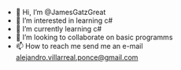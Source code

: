 - 👋 Hi, I’m @JamesGatzGreat
- 👀 I’m interested in learning c#
- 🌱 I’m currently learning c#
- 💞️ I’m looking to collaborate on basic programms 
- 📫 How to reach me send me an e-mail alejandro.villarreal.ponce@gmail.com

<!---
JamesGatzGreat/JamesGatzGreat is a ✨ special ✨ repository because its `README.md` (this file) appears on your GitHub profile.
You can click the Preview link to take a look at your changes.
--->
